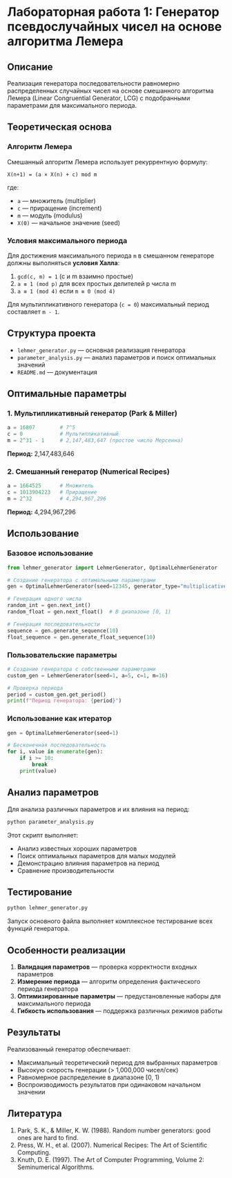 # Лабораторная работа 1: Генератор псевдослучайных чисел на основе алгоритма Лемера

## Описание

Реализация генератора последовательности равномерно распределенных случайных чисел на основе смешанного алгоритма Лемера (Linear Congruential Generator, LCG) с подобранными параметрами для максимального периода.

## Теоретическая основа

### Алгоритм Лемера

Смешанный алгоритм Лемера использует рекуррентную формулу:

```
X(n+1) = (a × X(n) + c) mod m
```

где:
- `a` — множитель (multiplier)
- `c` — приращение (increment) 
- `m` — модуль (modulus)
- `X(0)` — начальное значение (seed)

### Условия максимального периода

Для достижения максимального периода `m` в смешанном генераторе должны выполняться **условия Халла**:

1. `gcd(c, m) = 1` (c и m взаимно простые)
2. `a ≡ 1 (mod p)` для всех простых делителей p числа m
3. `a ≡ 1 (mod 4)` если `m ≡ 0 (mod 4)`

Для мультипликативного генератора (`c = 0`) максимальный период составляет `m - 1`.

## Структура проекта

- `lehmer_generator.py` — основная реализация генератора
- `parameter_analysis.py` — анализ параметров и поиск оптимальных значений
- `README.md` — документация

## Оптимальные параметры

### 1. Мультипликативный генератор (Park & Miller)
```python
a = 16807        # 7^5
c = 0            # Мультипликативный
m = 2^31 - 1     # 2,147,483,647 (простое число Мерсенна)
```
**Период:** 2,147,483,646

### 2. Смешанный генератор (Numerical Recipes)
```python
a = 1664525      # Множитель
c = 1013904223   # Приращение  
m = 2^32         # 4,294,967,296
```
**Период:** 4,294,967,296

## Использование

### Базовое использование

```python
from lehmer_generator import LehmerGenerator, OptimalLehmerGenerator

# Создание генератора с оптимальными параметрами
gen = OptimalLehmerGenerator(seed=12345, generator_type="multiplicative")

# Генерация одного числа
random_int = gen.next_int()
random_float = gen.next_float()  # В диапазоне [0, 1)

# Генерация последовательности
sequence = gen.generate_sequence(10)
float_sequence = gen.generate_float_sequence(10)
```

### Пользовательские параметры

```python
# Создание генератора с собственными параметрами
custom_gen = LehmerGenerator(seed=1, a=5, c=1, m=16)

# Проверка периода
period = custom_gen.get_period()
print(f"Период генератора: {period}")
```

### Использование как итератор

```python
gen = OptimalLehmerGenerator(seed=1)

# Бесконечная последовательность
for i, value in enumerate(gen):
    if i >= 10:
        break
    print(value)
```

## Анализ параметров

Для анализа различных параметров и их влияния на период:

```bash
python parameter_analysis.py
```

Этот скрипт выполняет:
- Анализ известных хороших параметров
- Поиск оптимальных параметров для малых модулей
- Демонстрацию влияния параметров на период
- Сравнение производительности

## Тестирование

```bash
python lehmer_generator.py
```

Запуск основного файла выполняет комплексное тестирование всех функций генератора.

## Особенности реализации

1. **Валидация параметров** — проверка корректности входных параметров
2. **Измерение периода** — алгоритм определения фактического периода генератора
3. **Оптимизированные параметры** — предустановленные наборы для максимального периода
4. **Гибкость использования** — поддержка различных режимов работы

## Результаты

Реализованный генератор обеспечивает:
- Максимальный теоретический период для выбранных параметров
- Высокую скорость генерации (> 1,000,000 чисел/сек)
- Равномерное распределение в диапазоне [0, 1)
- Воспроизводимость результатов при одинаковом начальном значении

## Литература

1. Park, S. K., & Miller, K. W. (1988). Random number generators: good ones are hard to find.
2. Press, W. H., et al. (2007). Numerical Recipes: The Art of Scientific Computing.
3. Knuth, D. E. (1997). The Art of Computer Programming, Volume 2: Seminumerical Algorithms.
